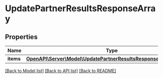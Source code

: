 # UpdatePartnerResultsResponseArray

## Properties
Name | Type | Description | Notes
------------ | ------------- | ------------- | -------------
**items** | [**OpenAPI\Server\Model\UpdatePartnerResultsResponseArrayItemsInner**](UpdatePartnerResultsResponseArrayItemsInner.md) |  | [optional] 

[[Back to Model list]](../README.md#documentation-for-models) [[Back to API list]](../README.md#documentation-for-api-endpoints) [[Back to README]](../README.md)


